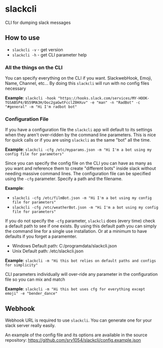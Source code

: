 # slackcli
CLI for dumping slack messages

## How to use

* `slackcli -v` - get version
* `slackcli -h` - get CLI parameter help

### All the things on the CLI
You can specify everything on the CLI if you want.  SlackwebHook, Emoji, Name, Channel, etc...
By doing this `slackcli` will run with no config files necessary

**Example**:   `slackcli -hook "https://hooks.slack.com/services/MY-HOOK-TGSABSP4/BS59MA3H/Ooc2gaGwtFcclZ0HXuv" -e "man" -n "RadBot" -c "#general" -m "Hi I'm radbot bot"`

### Configuration File
If you have a configuration file the `slackcli` app will default to its settings when they aren't over-ridden by the command line parameters.  This is nice for quick calls or if you are using `slackcli` as the same "bot" all the time.

**Example**:  `slackcli -cfg /etc/myparams.json -m "Hi I'm a bot using my config file for parameters"`

Since you can specify the config file on the CLI you can have as many as you want and reference them to create "different bots" inside slack without needing massive command lines.
The configuration file can be specified using the `-cfg` parameter.  Specify a path and the filename.

**Example**:  
* `slackcli -cfg /etc/filmBot.json -m "Hi I'm a bot using my config file for parameters"`
* `slackcli -cfg /etc/weatherBot.json -m "Hi I'm a bot using my config file for parameters"` 


If you do not specify the `-cfg` parameter, `slackcli` does (every time) check a default path to see if one exists.   By using this default path you can simply the command line for a single use installation.  Or at a minimum to have defaults if you forget a paramemter.

* Windows Default path:  C:/programdata/slackcli.json
* Unix Default path:  /etc/slackcli.json

**Example**: `slackcli -m "Hi this bot relies on default paths and configs for simplicity"`

CLI parameters individually will over-ride any parameter in the configuration file so you can mix and match

**Example**: `slackcli -m "Hi this bot uses cfg for everything except emoji" -e "bender_dance"`

## Webhook
Webhook URL is required to use `slackcli`.  You can generate one for your slack server really easily.

An example of the config file and its options are available in the source repository: https://github.com/srv1054/slackcli/config.example.json
